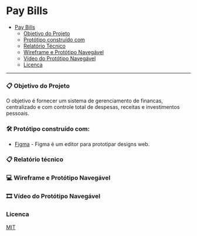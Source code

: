 # Pay Bills

- [Pay Bills](#pay-bills)
  - [Objetivo do Projeto](#objetivo-do-projeto)
  - [Protótipo construído com](#prototipo-construido-com)
  - [Relatório Técnico](#relatorio-tecnico)
  - [Wireframe e Protótipo Navegável](#wireframe-e-prototipo-navegavel)
  - [Vídeo do Protótipo Navegável](#video-do-prototipo-navegavel)
  - [Licenca](#licenca)
---

### 📋 Objetivo do Projeto

O objetivo é fornecer um sistema de gerenciamento de financas, centralizado e com controle total de despesas, receitas e investimentos pessoais.


### 🛠️ Protótipo construído com:
* [Figma](https://www.figma.com/) - Figma é um editor para prototipar designs web.


### 📋 Relatório técnico


### 💻 Wireframe e Protótipo Navegável


### 🎞 Vídeo do Protótipo Navegável


### Licenca

[MIT](https://choosealicense.com/licenses/mit/)
